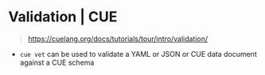 # Validation | CUE
> https://cuelang.org/docs/tutorials/tour/intro/validation/

- `cue vet` can be used to validate a YAML or JSON or CUE data document against a CUE schema
